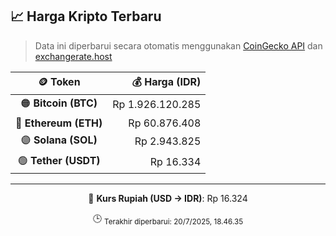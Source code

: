 

<!-- HARGA_KRIPTO -->
## 📈 Harga Kripto Terbaru

> Data ini diperbarui secara otomatis menggunakan [CoinGecko API](https://www.coingecko.com/) dan [exchangerate.host](https://exchangerate.host/)

<div align="center">

| 🪙 Token | 💰 Harga (IDR) |
|:------:|---------------:|
| 🟠 **Bitcoin (BTC)**   | Rp 1.926.120.285 |
| 🔵 **Ethereum (ETH)**  | Rp 60.876.408 |
| 🟣 **Solana (SOL)**    | Rp 2.943.825 |
| 🟢 **Tether (USDT)**   | Rp 16.334 |

---

💱 **Kurs Rupiah (USD → IDR)**: Rp 16.324

🕒 <sub>Terakhir diperbarui: 20/7/2025, 18.46.35</sub>

</div>
<!-- /HARGA_KRIPTO -->